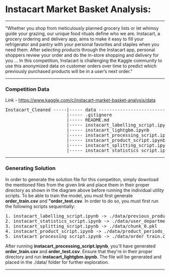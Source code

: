 # Instacart Market Basket Analysis: 

---

"Whether you shop from meticulously planned grocery lists or let whimsy guide your grazing, our unique food rituals define who we are. Instacart, a grocery ordering and delivery app, aims to make it easy to fill your refrigerator and pantry with your personal favorites and staples when you need them. After selecting products through the Instacart app, personal shoppers review your order and do the in-store shopping and delivery for you ... In this competition, Instacart is challenging the Kaggle community to use this anonymized data on customer orders over time to predict which previously purchased products will be in a user’s next order."

---

### Competition Data

Link - https://www.kaggle.com/c/instacart-market-basket-analysis/data

<pre>
Instacart_Cleaned -----|----- data ---------------------------------|----- aisles.csv
                       |----- .gitignore                            |----- departments.csv
                       |----- README.md                             |----- order_products__prior.csv
                       |----- instacart_labelling_script.ipynb      |----- order_products__train.csv
                       |----- instacart_lightgbm.ipynb              |----- orders.csv
                       |----- instacart_processing_script.ipynb     |----- products.csv
                       |----- instacart_product_script.ipynb
                       |----- instacart_splitting_script.ipynb
                       |----- instacart_statistics_script.ipynb
</pre>

---

### Generating Solution

In order to generate the solution file for this competiton, simply download the mentioned files from the given link and place them in their proper directory as shown in the diagram above before running the individual utility scripts. To be able to train the model, you must first generate **order_train.csv** and **"order_test.csv**. In order to do so, you must first run the following scripts sequentially: 

<pre>
1. instacart_labelling_script.ipynb -> ./data/previous_products.pkl
2. instacart_statistics_script.ipynb -> ./data/user_department_products.pkl | ./data/user_aisle_products.pkl
3. instacart_splitting_script.ipynb -> ./data/chunk_0.pkl
4. instacart_product_script.ipynb -> ./data/product_periods_stat.pkl
5. instacart_processing_script.ipynb -> ./data/order_train.csv | ./data/order_test.csv
</pre>

After running **instacart_processing_script.ipynb**, you'll have generated **order_train.csv** and **order_test.csv**. Ensure that they're in their proper directory and run **instacart_lightgbm.ipynb**. The file will be generated and placed in the ./data/ folder for further exploration.

---
